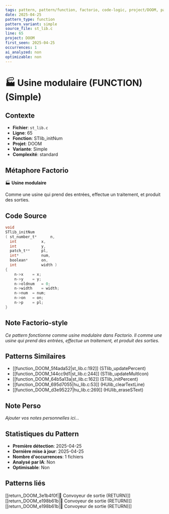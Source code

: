 ```yaml
---
tags: pattern, pattern/function, factorio, code-logic, project/DOOM, pattern/variant/simple
date: 2025-04-25
pattern_type: function
pattern_variant: simple
source_file: st_lib.c
line: 65
project: DOOM
first_seen: 2025-04-25
occurrences: 1
ai_analyzed: non
optimizable: non
---
```


# 🏭 Usine modulaire (FUNCTION) (Simple)

## Contexte
- **Fichier**: `st_lib.c`
- **Ligne**: 65
- **Fonction**: STlib_initNum
- **Projet**: DOOM
- **Variante**: Simple
- **Complexité**: standard

## Métaphore Factorio
🏭 **Usine modulaire**

Comme une usine qui prend des entrées, effectue un traitement, et produit des sorties.

## Code Source
```c
void
STlib_initNum
( st_number_t*		n,
  int			x,
  int			y,
  patch_t**		pl,
  int*			num,
  boolean*		on,
  int			width )
{
    n->x	= x;
    n->y	= y;
    n->oldnum	= 0;
    n->width	= width;
    n->num	= num;
    n->on	= on;
    n->p	= pl;
}
```

## Note Factorio-style
*Ce pattern fonctionne comme usine modulaire dans Factorio. Il comme une usine qui prend des entrées, effectue un traitement, et produit des sorties.*

## Patterns Similaires
- [[function_DOOM_5f4ada52|st_lib.c:192]] (STlib_updatePercent)
- [[function_DOOM_144cc9d1|st_lib.c:244]] (STlib_updateMultIcon)
- [[function_DOOM_64b5a13a|st_lib.c:162]] (STlib_initPercent)
- [[function_DOOM_695d7055|hu_lib.c:53]] (HUlib_clearTextLine)
- [[function_DOOM_d3e95227|hu_lib.c:269]] (HUlib_eraseSText)

## Note Perso
*Ajouter vos notes personnelles ici...*

## Statistiques du Pattern
- **Première détection**: 2025-04-25
- **Dernière mise à jour**: 2025-04-25
- **Nombre d'occurrences**: 1 fichiers
- **Analysé par IA**: Non
- **Optimisable**: Non

## Patterns liés
[[return_DOOM_3e1b4f0f|🚚 Convoyeur de sortie (RETURN)]]
[[return_DOOM_e198b61b|🚚 Convoyeur de sortie (RETURN)]]
[[return_DOOM_e198b61b|🚚 Convoyeur de sortie (RETURN)]]
